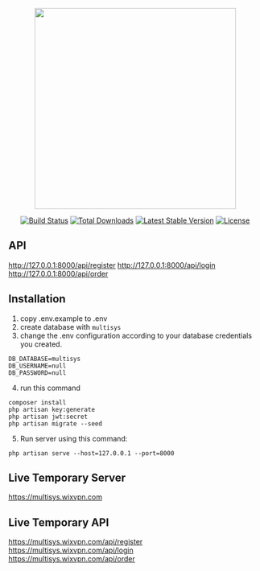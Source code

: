<p align="center"><a href="https://laravel.com" target="_blank"><img src="https://raw.githubusercontent.com/laravel/art/master/logo-lockup/5%20SVG/2%20CMYK/1%20Full%20Color/laravel-logolockup-cmyk-red.svg" width="400"></a></p>

<p align="center">
<a href="https://travis-ci.org/laravel/framework"><img src="https://travis-ci.org/laravel/framework.svg" alt="Build Status"></a>
<a href="https://packagist.org/packages/laravel/framework"><img src="https://img.shields.io/packagist/dt/laravel/framework" alt="Total Downloads"></a>
<a href="https://packagist.org/packages/laravel/framework"><img src="https://img.shields.io/packagist/v/laravel/framework" alt="Latest Stable Version"></a>
<a href="https://packagist.org/packages/laravel/framework"><img src="https://img.shields.io/packagist/l/laravel/framework" alt="License"></a>
</p>

## API
http://127.0.0.1:8000/api/register
http://127.0.0.1:8000/api/login
http://127.0.0.1:8000/api/order

## Installation

1. copy .env.example to .env
2. create database with `multisys`
3. change the .env configuration according to your database credentials you created.
```
DB_DATABASE=multisys
DB_USERNAME=null
DB_PASSWORD=null
```
4. run this command
```
composer install
php artisan key:generate
php artisan jwt:secret
php artisan migrate --seed
```
5. Run server using this command:
```
php artisan serve --host=127.0.0.1 --port=8000
```

## Live Temporary Server
https://multisys.wixvpn.com

## Live Temporary API
https://multisys.wixvpn.com/api/register<br>
https://multisys.wixvpn.com/api/login<br>
https://multisys.wixvpn.com/api/order<br>
